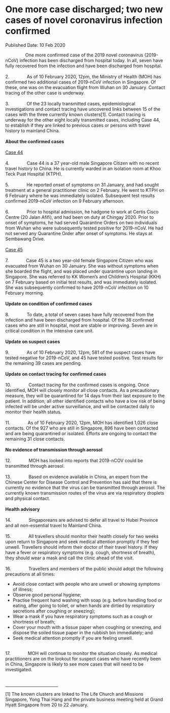 <html>
    <meta http-equiv="Content-Type" content="text/html; charset=utf-8"/>
    <meta charset="utf-8"/>
    <title>One more case discharged; two new cases of novel coronavirus infection confirmed</title>
    <body><h1>One more case discharged; two new cases of novel coronavirus infection confirmed</h1>
    <p>Published Date: 10 Feb 2020</p> <p>&nbsp; &nbsp; &nbsp; &nbsp; &nbsp; &nbsp; &nbsp; &nbsp; One more confirmed case of the 2019 novel coronavirus (2019-nCoV) infection has been discharged from hospital today. In all, seven have fully recovered from the infection and have been discharged from hospital.<br><br>2.&nbsp; &nbsp; &nbsp; &nbsp; &nbsp; &nbsp; &nbsp; As of 10 February 2020, 12pm, the Ministry of Health (MOH) has confirmed two additional cases of 2019-nCoV infection in Singapore. Of these, one was on the evacuation flight from Wuhan on 30 January. Contact tracing of the other case is underway.<br><br>3.&nbsp; &nbsp; &nbsp; &nbsp; &nbsp; &nbsp; &nbsp;&nbsp;Of the 23 locally transmitted cases, epidemiological investigations and contact tracing have uncovered links between 15 of the cases with the three currently known clusters[1].&nbsp;Contact tracing is underway for the other eight locally transmitted cases, including Case 44, to establish if they are linked to previous cases or persons with travel history to mainland China.<br><br><strong>About the confirmed cases<br><br></strong><u>Case 44<br><br></u>4.&nbsp; &nbsp; &nbsp; &nbsp; &nbsp; &nbsp; &nbsp;&nbsp;Case 44 is a 37 year-old male Singapore Citizen with no recent travel history to China. He is currently warded in an isolation room at Khoo Teck Puat Hospital (KTPH).<br><br>5.&nbsp; &nbsp; &nbsp; &nbsp; &nbsp; &nbsp; &nbsp;&nbsp;He reported onset of symptoms on 31 January, and had sought treatment at a general practitioner clinic on 2 February. He went to KTPH on 6 February where he was immediately isolated. Subsequent test results confirmed 2019-nCoV infection on 9 February afternoon.<br><br>6.&nbsp; &nbsp; &nbsp; &nbsp; &nbsp; &nbsp; &nbsp;&nbsp;Prior to hospital admission, he hadgone to work at Certis Cisco Centre (20 Jalan Afifi), and had been on duty at Chingay 2020. Prior to onset of symptoms, he had served Quarantine Orders on two individuals from Wuhan who were subsequently tested positive for 2019-nCoV. He had not served any Quarantine Order after onset of symptoms. He stays at Sembawang Drive.<br><br><u>Case 45<br><br></u>7.&nbsp; &nbsp; &nbsp; &nbsp; &nbsp; &nbsp; &nbsp;&nbsp;Case 45 is a two year-old female Singapore Citizen who was evacuated from Wuhan on 30 January. She was without symptoms when she boarded the flight, and was placed under quarantine upon landing in Singapore. She was referred to KK Women’s and Children’s Hospital (KKH) on 7 February based on initial test results, and was immediately isolated. She was subsequently confirmed to have 2019-nCoV infection on 10 February morning.<br><br><strong>Update on condition of confirmed cases<br><br></strong>8.&nbsp; &nbsp; &nbsp; &nbsp; &nbsp; &nbsp; &nbsp;&nbsp;To date, a total of seven cases have fully recovered from the infection and have been discharged from hospital. Of the 38 confirmed cases who are still in hospital, most are stable or improving. Seven are in critical condition in the intensive care unit.<br><br><strong>Update on suspect cases<br><br></strong>9.&nbsp; &nbsp; &nbsp; &nbsp; &nbsp; &nbsp; &nbsp;&nbsp;As of 10 February 2020, 12pm, 581 of the suspect cases have tested negative for 2019-nCoV, and 45 have tested positive. Test results for the remaining 39 cases are pending.<br><br><strong>Update on contact tracing for confirmed cases<br><br></strong>10.&nbsp; &nbsp; &nbsp; &nbsp; &nbsp; &nbsp; &nbsp;&nbsp;Contact tracing for the confirmed cases is ongoing. Once identified, MOH will closely monitor all close contacts. As a precautionary measure, they will be quarantined for 14 days from their last exposure to the patient. In addition, all other identified contacts who have a low risk of being infected will be under active surveillance, and will be contacted daily to monitor their health status.<br><br>11.&nbsp; &nbsp; &nbsp; &nbsp; &nbsp; &nbsp; &nbsp;&nbsp;As of 10 February 2020, 12pm, MOH has identified 1,026 close contacts. Of the 927 who are still in Singapore, 896 have been contacted and are being quarantined or isolated. Efforts are ongoing to contact the remaining 31 close contacts.<br><br><strong>No evidence of transmission through aerosol<br><br></strong>12.&nbsp; &nbsp; &nbsp; &nbsp; &nbsp; &nbsp; &nbsp;&nbsp;MOH has looked into reports that 2019-nCOV could be transmitted through aerosol.<br><br>13.&nbsp; &nbsp; &nbsp; &nbsp; &nbsp; &nbsp; &nbsp;&nbsp;Based on evidence available in China,&nbsp;an expert from the Chinese Center for Disease Control and Prevention has said that there is currently no evidence that the virus can be transmitted through aerosol. The currently known transmission routes of the virus are via respiratory droplets and physical contact.<br><br><strong>Health advisory<br><br></strong>14.&nbsp; &nbsp; &nbsp; &nbsp; &nbsp; &nbsp; &nbsp;&nbsp;Singaporeans are advised to defer all travel to Hubei Province and all non-essential travel to Mainland China.<br><br>15.&nbsp; &nbsp; &nbsp; &nbsp; &nbsp; &nbsp; &nbsp;&nbsp;All travellers should monitor their health closely for two weeks upon return to Singapore and seek medical attention promptly if they feel unwell. Travellers should inform their doctor of their travel history. If they have a fever or respiratory symptoms (e.g. cough, shortness of breath), they should wear a mask and call the clinic ahead of the visit.<br><br>16.&nbsp; &nbsp; &nbsp; &nbsp; &nbsp; &nbsp; &nbsp;&nbsp;Travellers and members of the public should adopt the following precautions at all times:</p> <ul><li>Avoid close contact with people who are unwell or showing symptoms of illness; </li><li>Observe good personal hygiene; </li><li>Practise frequent hand washing with soap (e.g. before handling food or eating, after going to toilet, or when hands are dirtied by respiratory secretions after coughing or sneezing); </li><li>Wear a mask if you have respiratory symptoms such as a cough or shortness of breath; </li><li>Cover your mouth with a tissue paper when coughing or sneezing, and dispose the soiled tissue paper in the rubbish bin immediately; and </li><li>Seek medical attention promptly if you are feeling unwell.</li></ul><p><br>17.&nbsp; &nbsp; &nbsp; &nbsp; &nbsp; &nbsp; &nbsp;&nbsp;MOH will continue to monitor the situation closely. As medical practitioners are on the lookout for suspect cases who have recently been in China, Singapore is likely to see more cases that will need to be investigated.</p> <div><br clear="all"> <hr align="left" size="1" width="33%"> <div id="ftn1"> <p>[1] The known clusters are linked to The Life Church and Missions Singapore, Yong Thai Hang and the private business meeting held at Grand Hyatt Singapore from 20 to 22 January.</p> </div> </div></body>
</html>